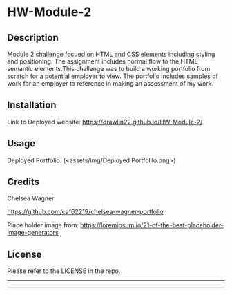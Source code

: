 # HW-Module-2

## Description

Module 2 challenge focued on HTML and CSS elements including styling and positioning. The assignment includes normal flow to the HTML semantic elements.This challenge was to build a working portfolio from scratch for a potential employer to view. The portfolio includes samples of work for an employer to reference in making an assessment of my work.


## Installation

Link to Deployed website:
https://drawlin22.github.io/HW-Module-2/


## Usage
Deployed Portfolio:
(<assets/img/Deployed Portfolilo.png>)

## Credits


Chelsea Wagner

https://github.com/caf62219/chelsea-wagner-portfolio

Place holder image from:
https://loremipsum.io/21-of-the-best-placeholder-image-generators

## License

Please refer to the LICENSE in the repo.

---
---







